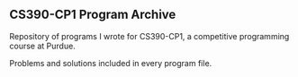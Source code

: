 ## CS390-CP1 Program Archive
Repository of programs I wrote for CS390-CP1, a competitive programming course at Purdue. 

Problems and solutions included in every program file.
